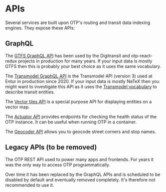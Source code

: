 # APIs

Several services are built upon OTP's routing and transit data indexing engines. They expose these APIs:

## GraphQL

The [GTFS GraphQL API](sandbox/GtfsGraphQlApi.md) has been used by the Digitransit and otp-react-redux 
projects in production for many years. If your input data is mostly GTFS then this is probably your
best choice as it uses the same vocabulary.

The [Transmodel GraphQL API](sandbox/TransmodelApi.md) is the Transmodel API (version 3) used at
Entur in production since 2020. If your input data is mostly NeTeX then you might want to investigate
this API as it uses the [Transmodel vocabulary](https://en.wikipedia.org/wiki/Transmodel) 
to describe transit entities.

The [Vector tiles API](sandbox/MapboxVectorTilesApi.md) is a special purpose API for displaying
entities on a vector map.

The [Actuator API](sandbox/ActuatorAPI.md) provides endpoints for checking the health status of the
OTP instance. It can be useful when running OTP in a container.

The [Geocoder API](sandbox/GeocoderAPI.md) allows you to geocode street corners and stop names.

## Legacy APIs (to be removed)

The OTP REST API used to power many apps and frontends. For years it was the only way to access
OTP programmatically.

Over time it has been replaced by the GraphQL APIs and is scheduled to be disabled by default
and eventually removed completely. It's therefore not recommended to use it.